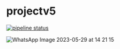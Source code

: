 # projectv5

[![pipeline status](https://gitlab.com/aldevs/gamedev/projectv5/badges/master/pipeline.svg)](https://gitlab.com/aldevs/gamedev/projectv5/-/commits/master)

![WhatsApp Image 2023-05-29 at 14 21 15](https://github.com/tducasse/poc-card-game/assets/11507599/86b1b01d-c2a4-4213-af9d-2cfdb7c526d2)

